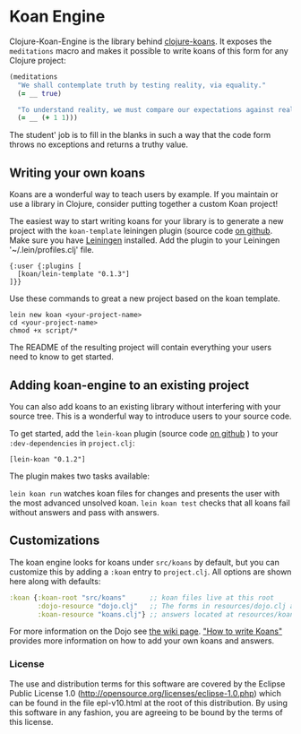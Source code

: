 # Koan Engine

Clojure-Koan-Engine is the library behind [clojure-koans](https://github.com/functional-koans/clojure-koans). It exposes the `meditations` macro and makes it possible to write koans of this form for any Clojure project:

```clojure
(meditations
  "We shall contemplate truth by testing reality, via equality."
  (= __ true)

  "To understand reality, we must compare our expectations against reality."
  (= __ (+ 1 1)))
```
The student' job is to fill in the blanks in such a way that the code form throws no exceptions and returns a truthy value.

## Writing your own koans

Koans are a wonderful way to teach users by example. If you maintain or use a library in Clojure, consider putting together a custom Koan project!

The easiest way to start writing koans for your library is to generate a new project with the `koan-template` leiningen plugin (source code [on github](https://github.com/functional-koans/koan-template). Make sure you have [Leiningen](http://github.com/technomancy/leiningen) installed.  Add the plugin to your Leiningen '~/.lein/profiles.clj' file.

    {:user {:plugins [
      [koan/lein-template "0.1.3"]
    ]}}

Use these commands to great a new project based on the koan template.

    lein new koan <your-project-name>
    cd <your-project-name>
    chmod +x script/*

The README of the resulting project will contain everything your users need to know to get started.


## Adding koan-engine to an existing project

You can also add koans to an existing library without interfering with your source tree. This is a wonderful way to introduce users to your source code.

To get started, add the `lein-koan` plugin (source code [on github](https://github.com/functional-koans/koan-template) ) to your `:dev-dependencies` in `project.clj`:

    [lein-koan "0.1.2"]

The plugin makes two tasks available:

`lein koan run` watches koan files for changes and presents the user with the most advanced unsolved koan.
`lein koan test` checks that all koans fail without answers and pass with answers.

## Customizations

The koan engine looks for koans under `src/koans` by default, but you can customize this by adding a `:koan` entry to `project.clj`. All options are shown here along with defaults:

```clojure
:koan {:koan-root "src/koans"      ;; koan files live at this root
       :dojo-resource "dojo.clj"   ;; The forms in resources/dojo.clj are evaluted before every koan.
       :koan-resource "koans.clj"} ;; answers located at resources/koans.clj
```

For more information on the Dojo see [the wiki page](https://github.com/functional-koans/clojure-koan-engine/wiki/The-Dojo).  ["How to write Koans"](https://github.com/functional-koans/clojure-koan-engine/wiki/How-to-write-koans) provides more information on how to add your own koans and answers.

### License

The use and distribution terms for this software are covered by the
Eclipse Public License 1.0 (http://opensource.org/licenses/eclipse-1.0.php)
which can be found in the file epl-v10.html at the root of this distribution.
By using this software in any fashion, you are agreeing to be bound by
the terms of this license.
